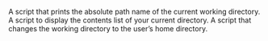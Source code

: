 A script that prints the absolute path name of the current working directory.
A script to display  the contents list of your current directory.
A script that changes the working directory to the user’s home directory.
